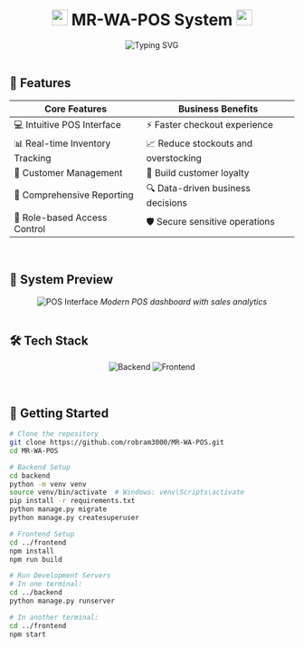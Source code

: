 <h1 align="center">
  <img src="https://media.giphy.com/media/hvRJCLFzcasrR4ia7z/giphy.gif" width="28">
  MR-WA-POS System
  <img src="https://media.giphy.com/media/hvRJCLFzcasrR4ia7z/giphy.gif" width="28">
</h1>

<div align="center">
  <img src="https://readme-typing-svg.demolab.com?font=Fira+Code&weight=600&size=22&pause=1000&color=38BDF8&center=true&vCenter=true&width=600&lines=Modern+Point+of+Sale+System;Inventory+Management;Sales+Analytics;Multi-user+Collaboration" alt="Typing SVG" />
</div>

<br>

## 🚀 Features

<div align="center">
  
| **Core Features** | **Business Benefits** |
|------------------|----------------------|
| 💻 Intuitive POS Interface | ⚡ Faster checkout experience |
| 📊 Real-time Inventory Tracking | 📈 Reduce stockouts and overstocking |
| 👥 Customer Management | 🤝 Build customer loyalty |
| 📝 Comprehensive Reporting | 🔍 Data-driven business decisions |
| 🔐 Role-based Access Control | 🛡️ Secure sensitive operations |

</div>

<br>

## 📸 System Preview

<div align="center">
  <img src="https://via.placeholder.com/800x400?text=POS+Dashboard+Screenshot+Demo" alt="POS Interface">
  <em>Modern POS dashboard with sales analytics</em>
</div>

<br>

## 🛠️ Tech Stack

<div align="center">

![Backend](https://skillicons.dev/icons?i=django,python,postgresql,mysql,docker&perline=5)
![Frontend](https://skillicons.dev/icons?i=react,js,tailwind,redux,figma&perline=5)

</div>

<br>

## 🏁 Getting Started

```bash
# Clone the repository
git clone https://github.com/robram3000/MR-WA-POS.git
cd MR-WA-POS

# Backend Setup
cd backend
python -m venv venv
source venv/bin/activate  # Windows: venv\Scripts\activate
pip install -r requirements.txt
python manage.py migrate
python manage.py createsuperuser

# Frontend Setup
cd ../frontend
npm install
npm run build

# Run Development Servers
# In one terminal:
cd ../backend
python manage.py runserver

# In another terminal:
cd ../frontend
npm start